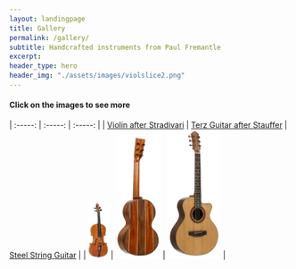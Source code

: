 ```yaml
---
layout: landingpage
title: Gallery
permalink: /gallery/
subtitle: Handcrafted instruments from Paul Fremantle
excerpt: 
header_type: hero
header_img: "./assets/images/violslice2.png"
---
```




#### Click on the images to see more

| :-----: | :-----: | :-----: |
|  [Violin after Stradivari](/gallery/violin) | [Terz Guitar after Stauffer](/gallery/terz) | [Steel String Guitar](/gallery/gsmini) |
| <a href="/gallery/violin"><img src="/assets/images/gallery/violin/top3.jpg" height="100"></a> | <a href="/gallery/terz"><img src="/assets/images/gallery/terz/back2.jpg"  height="220"></a> | <a href="/gallery/gsmini"><img src="/assets/images/gallery/gsmini/top2.jpg" height="230"></a> |





